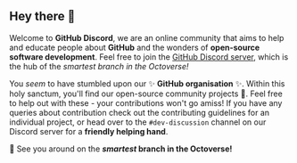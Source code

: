 ## Hey there 👋 

Welcome to **GitHub Discord**, we are an online community that
aims to help and educate people about **GitHub** and the wonders
of **open-source software development**. Feel free to join the
[GitHub Discord server](https://discord.gg/ytCRYq4m), which is 
the hub of the *smartest branch in the Octoverse!*

You *seem* to have stumbled upon our ✨ **GitHub organisation** ✨.
Within this holy sanctum, you'll find our open-source community projects 🚀.
Feel free to help out with these - your contributions won't go amiss! If
you have any queries about contribution check out the contributing
guidelines for an individual project, or head over to the `#dev-discussion`
channel on our Discord server for a **friendly helping hand**.

🎨 See you around on the ***smartest* branch in the Octoverse!**

<!--

**Here are some ideas to get you started:**

🙋‍♀️ A short introduction - what is your organization all about?
🌈 Contribution guidelines - how can the community get involved?
👩‍💻 Useful resources - where can the community find your docs? Is there anything else the community should know?
🍿 Fun facts - what does your team eat for breakfast?
🧙 Remember, you can do mighty things with the power of [Markdown](https://docs.github.com/github/writing-on-github/getting-started-with-writing-and-formatting-on-github/basic-writing-and-formatting-syntax)
-->
